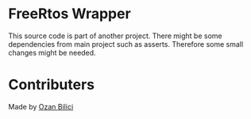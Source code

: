 # FreeRtos Wrapper

This source code is part of another project. There might be some dependencies from main project such as asserts. Therefore some small changes might be needed.

# Contributers

Made by [Ozan Bilici](ozanbilici@gmail.com)

